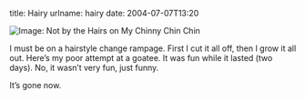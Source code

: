 title: Hairy
urlname: hairy
date: 2004-07-07T13:20

![Image: Not by the Hairs on My Chinny Chin Chin](https://dl.dropboxusercontent.com/s/khd6hvkmgat09e0/20040707-goatee.jpg)

I must be on a hairstyle change rampage. First I cut it all off, then I grow it all out. Here&#x02bc;s my poor attempt at a goatee. It was fun while it lasted (two days). No, it wasn&#x02bc;t very fun, just funny.

It&#x02bc;s gone now.